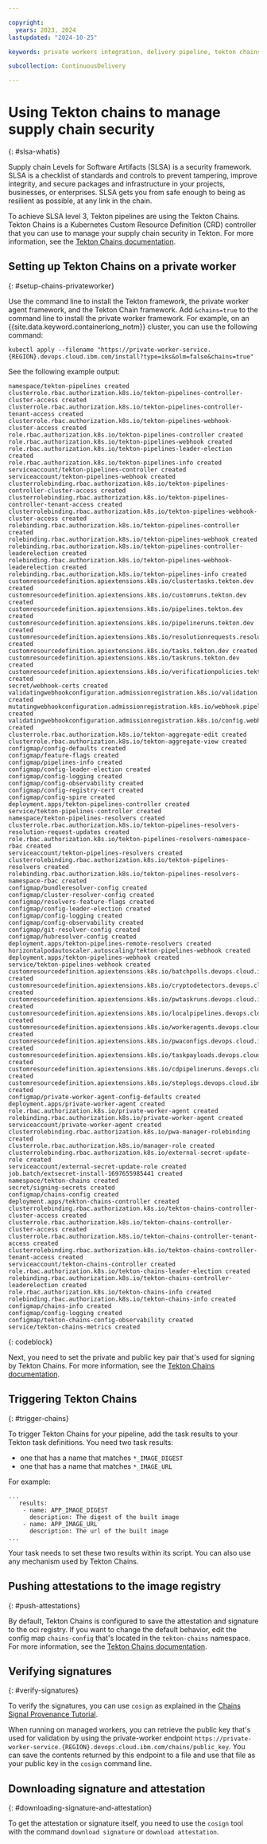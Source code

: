 ```yaml
---

copyright:
  years: 2023, 2024
lastupdated: "2024-10-25"

keywords: private workers integration, delivery pipeline, tekton chains

subcollection: ContinuousDelivery

---
```


# Using Tekton chains to manage supply chain security
{: #slsa-whatis}

Supply chain Levels for Software Artifacts (SLSA) is a security framework. SLSA is a checklist of standards and controls to prevent tampering, improve integrity, and secure packages and infrastructure in your projects, businesses, or enterprises. SLSA gets you from safe enough to being as resilient as possible, at any link in the chain.

To achieve SLSA level 3, Tekton pipelines are using the Tekton Chains. Tekton Chains is a Kubernetes Custom Resource Definition (CRD) controller that you can use to manage your supply chain security in Tekton.
For more information, see the [Tekton Chains documentation](https://github.com/tektoncd/chains).

## Setting up Tekton Chains on a private worker
{: #setup-chains-privateworker}

Use the command line to install the Tekton framework, the private worker agent framework, and the Tekton Chain framework. Add `&chains=true` to the command line to install the private worker framework. For example, on an {{site.data.keyword.containerlong_notm}} cluster, you can use the following command:

```text
kubectl apply --filename "https://private-worker-service.{REGION}.devops.cloud.ibm.com/install?type=iks&olm=false&chains=true"
```

See the following example output:
```text
namespace/tekton-pipelines created
clusterrole.rbac.authorization.k8s.io/tekton-pipelines-controller-cluster-access created
clusterrole.rbac.authorization.k8s.io/tekton-pipelines-controller-tenant-access created
clusterrole.rbac.authorization.k8s.io/tekton-pipelines-webhook-cluster-access created
role.rbac.authorization.k8s.io/tekton-pipelines-controller created
role.rbac.authorization.k8s.io/tekton-pipelines-webhook created
role.rbac.authorization.k8s.io/tekton-pipelines-leader-election created
role.rbac.authorization.k8s.io/tekton-pipelines-info created
serviceaccount/tekton-pipelines-controller created
serviceaccount/tekton-pipelines-webhook created
clusterrolebinding.rbac.authorization.k8s.io/tekton-pipelines-controller-cluster-access created
clusterrolebinding.rbac.authorization.k8s.io/tekton-pipelines-controller-tenant-access created
clusterrolebinding.rbac.authorization.k8s.io/tekton-pipelines-webhook-cluster-access created
rolebinding.rbac.authorization.k8s.io/tekton-pipelines-controller created
rolebinding.rbac.authorization.k8s.io/tekton-pipelines-webhook created
rolebinding.rbac.authorization.k8s.io/tekton-pipelines-controller-leaderelection created
rolebinding.rbac.authorization.k8s.io/tekton-pipelines-webhook-leaderelection created
rolebinding.rbac.authorization.k8s.io/tekton-pipelines-info created
customresourcedefinition.apiextensions.k8s.io/clustertasks.tekton.dev created
customresourcedefinition.apiextensions.k8s.io/customruns.tekton.dev created
customresourcedefinition.apiextensions.k8s.io/pipelines.tekton.dev created
customresourcedefinition.apiextensions.k8s.io/pipelineruns.tekton.dev created
customresourcedefinition.apiextensions.k8s.io/resolutionrequests.resolution.tekton.dev created
customresourcedefinition.apiextensions.k8s.io/tasks.tekton.dev created
customresourcedefinition.apiextensions.k8s.io/taskruns.tekton.dev created
customresourcedefinition.apiextensions.k8s.io/verificationpolicies.tekton.dev created
secret/webhook-certs created
validatingwebhookconfiguration.admissionregistration.k8s.io/validation.webhook.pipeline.tekton.dev created
mutatingwebhookconfiguration.admissionregistration.k8s.io/webhook.pipeline.tekton.dev created
validatingwebhookconfiguration.admissionregistration.k8s.io/config.webhook.pipeline.tekton.dev created
clusterrole.rbac.authorization.k8s.io/tekton-aggregate-edit created
clusterrole.rbac.authorization.k8s.io/tekton-aggregate-view created
configmap/config-defaults created
configmap/feature-flags created
configmap/pipelines-info created
configmap/config-leader-election created
configmap/config-logging created
configmap/config-observability created
configmap/config-registry-cert created
configmap/config-spire created
deployment.apps/tekton-pipelines-controller created
service/tekton-pipelines-controller created
namespace/tekton-pipelines-resolvers created
clusterrole.rbac.authorization.k8s.io/tekton-pipelines-resolvers-resolution-request-updates created
role.rbac.authorization.k8s.io/tekton-pipelines-resolvers-namespace-rbac created
serviceaccount/tekton-pipelines-resolvers created
clusterrolebinding.rbac.authorization.k8s.io/tekton-pipelines-resolvers created
rolebinding.rbac.authorization.k8s.io/tekton-pipelines-resolvers-namespace-rbac created
configmap/bundleresolver-config created
configmap/cluster-resolver-config created
configmap/resolvers-feature-flags created
configmap/config-leader-election created
configmap/config-logging created
configmap/config-observability created
configmap/git-resolver-config created
configmap/hubresolver-config created
deployment.apps/tekton-pipelines-remote-resolvers created
horizontalpodautoscaler.autoscaling/tekton-pipelines-webhook created
deployment.apps/tekton-pipelines-webhook created
service/tekton-pipelines-webhook created
customresourcedefinition.apiextensions.k8s.io/batchpolls.devops.cloud.ibm.com created
customresourcedefinition.apiextensions.k8s.io/cryptodetectors.devops.cloud.ibm.com created
customresourcedefinition.apiextensions.k8s.io/pwtaskruns.devops.cloud.ibm.com created
customresourcedefinition.apiextensions.k8s.io/localpipelines.devops.cloud.ibm.com created
customresourcedefinition.apiextensions.k8s.io/workeragents.devops.cloud.ibm.com created
customresourcedefinition.apiextensions.k8s.io/pwaconfigs.devops.cloud.ibm.com created
customresourcedefinition.apiextensions.k8s.io/taskpayloads.devops.cloud.ibm.com created
customresourcedefinition.apiextensions.k8s.io/cdpipelineruns.devops.cloud.ibm.com created
customresourcedefinition.apiextensions.k8s.io/steplogs.devops.cloud.ibm.com created
configmap/private-worker-agent-config-defaults created
deployment.apps/private-worker-agent created
role.rbac.authorization.k8s.io/private-worker-agent created
rolebinding.rbac.authorization.k8s.io/private-worker-agent created
serviceaccount/private-worker-agent created
clusterrolebinding.rbac.authorization.k8s.io/pwa-manager-rolebinding created
clusterrole.rbac.authorization.k8s.io/manager-role created
clusterrolebinding.rbac.authorization.k8s.io/external-secret-update-role created
serviceaccount/external-secret-update-role created
job.batch/extsecret-install-1697655985441 created
namespace/tekton-chains created
secret/signing-secrets created
configmap/chains-config created
deployment.apps/tekton-chains-controller created
clusterrolebinding.rbac.authorization.k8s.io/tekton-chains-controller-cluster-access created
clusterrole.rbac.authorization.k8s.io/tekton-chains-controller-cluster-access created
clusterrole.rbac.authorization.k8s.io/tekton-chains-controller-tenant-access created
clusterrolebinding.rbac.authorization.k8s.io/tekton-chains-controller-tenant-access created
serviceaccount/tekton-chains-controller created
role.rbac.authorization.k8s.io/tekton-chains-leader-election created
rolebinding.rbac.authorization.k8s.io/tekton-chains-controller-leaderelection created
role.rbac.authorization.k8s.io/tekton-chains-info created
rolebinding.rbac.authorization.k8s.io/tekton-chains-info created
configmap/chains-info created
configmap/config-logging created
configmap/tekton-chains-config-observability created
service/tekton-chains-metrics created
```
{: codeblock}

Next, you need to set the private and public key pair that's used for signing by Tekton Chains. For more information, see the [Tekton Chains documentation](https://github.com/tektoncd/chains).

## Triggering Tekton Chains
{: #trigger-chains}

To trigger Tekton Chains for your pipeline, add the task results to your Tekton task definitions. You need two task results:

* one that has a name that matches `*_IMAGE_DIGEST`
* one that has a name that matches `*_IMAGE_URL`

For example:
```text
...
   results:
    - name: APP_IMAGE_DIGEST
      description: The digest of the built image
    - name: APP_IMAGE_URL
      description: The url of the built image
...
```
Your task needs to set these two results within its script. You can also use any mechanism used by Tekton Chains.

## Pushing attestations to the image registry
{: #push-attestations}

By default, Tekton Chains is configured to save the attestation and signature to the oci registry. If you want to change the default behavior, edit the config map `chains-config` that's located in the `tekton-chains` namespace. For more information, see the [Tekton Chains documentation](https://github.com/tektoncd/chains).

## Verifying signatures
{: #verify-signatures}

To verify the signatures, you can use `cosign` as explained in the [Chains Signal Provenance Tutorial](https://github.com/tektoncd/chains/blob/main/docs/tutorials/signed-provenance-tutorial.md).

When running on managed workers, you can retrieve the public key that's used for validation by using the private-worker endpoint `https://private-worker-service.{REGION}.devops.cloud.ibm.com/chains/public_key`. You can save the contents returned by this endpoint to a file and use that file as your public key in the `cosign` command line.

## Downloading signature and attestation
{: #downloading-signature-and-attestation}

To get the attestation or signature itself, you need to use the `cosign` tool with the command `download signature` or `download attestation`.
